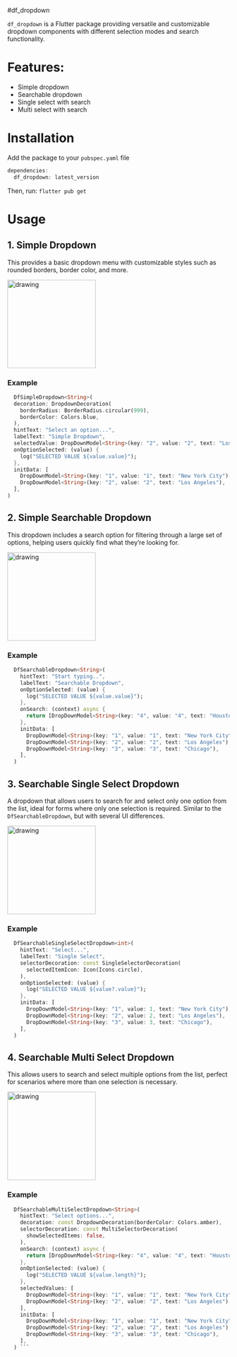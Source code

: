 #df_dropdown

`df_dropdown` is a Flutter package providing versatile and customizable dropdown components with different selection modes and search functionality.

# Features:

- Simple dropdown
- Searchable dropdown
- Single select with search
- Multi select with search

# Installation

Add the package to your `pubspec.yaml` file

```dart
dependencies:
  df_dropdown: latest_version
```

Then, run: `flutter pub get`

# Usage

## 1. Simple Dropdown
  This provides a basic dropdown menu with customizable styles such as rounded borders, border color, and more.
  
  <img src="https://raw.githubusercontent.com/DartForce22/df_dropdown/refs/heads/main/assets/simple-dd.jpg" alt="drawing" width="200"/>

  ### Example
  ```dart
    DfSimpleDropdown<String>(
    decoration: DropdownDecoration(
      borderRadius: BorderRadius.circular(999),
      borderColor: Colors.blue,
    ),
    hintText: "Select an option...",
    labelText: "Simple Dropdown",
    selectedValue: DropDownModel<String>(key: "2", value: "2", text: "Los Angeles"),
    onOptionSelected: (value) {
      log("SELECTED VALUE ${value.value}");
    },
    initData: [
      DropDownModel<String>(key: "1", value: "1", text: "New York City"),
      DropDownModel<String>(key: "2", value: "2", text: "Los Angeles"),
    ],
  )
  ```
  
  ## 2. Simple Searchable Dropdown
  This dropdown includes a search option for filtering through a large set of options, helping users quickly find what they’re looking for.
  
  <img src="https://raw.githubusercontent.com/DartForce22/df_dropdown/refs/heads/main/assets/searchable-dd.jpg" alt="drawing" width="200"/>
  
  ### Example
  ```dart
    DfSearchableDropdown<String>(
      hintText: "Start typing..",
      labelText: "Searchable Dropdown",
      onOptionSelected: (value) {
        log("SELECTED VALUE ${value.value}");
      },
      onSearch: (context) async {
        return [DropDownModel<String>(key: "4", value: "4", text: "Houston")];
      },
      initData: [
        DropDownModel<String>(key: "1", value: "1", text: "New York City"),
        DropDownModel<String>(key: "2", value: "2", text: "Los Angeles"),
        DropDownModel<String>(key: "3", value: "3", text: "Chicago"),
      ],
    )
  ```
  ## 3. Searchable Single Select Dropdown
  A dropdown that allows users to search for and select only one option from the list, ideal for forms where only one selection is required.
  Similar to the `DfSearchableDropdown`, but with several UI differences.
  
  <img src="https://raw.githubusercontent.com/DartForce22/df_dropdown/refs/heads/main/assets/single-select-dd.jpg" alt="drawing" width="200"/>
  
  ### Example
  ```dart
    DfSearchableSingleSelectDropdown<int>(
      hintText: "Select...",
      labelText: "Single Select",
      selectorDecoration: const SingleSelectorDecoration(
        selectedItemIcon: Icon(Icons.circle),
      ),
      onOptionSelected: (value) {
        log("SELECTED VALUE ${value?.value}");
      },
      initData: [
        DropDownModel<String>(key: "1", value: 1, text: "New York City"),
        DropDownModel<String>(key: "2", value: 2, text: "Los Angeles"),
        DropDownModel<String>(key: "3", value: 3, text: "Chicago"),
      ],
    )
  ```
  ## 4. Searchable Multi Select Dropdown
  This allows users to search and select multiple options from the list, perfect for scenarios where more than one selection is necessary.
  
  <img src="https://raw.githubusercontent.com/DartForce22/df_dropdown/refs/heads/main/assets/multi-select-dd.jpg" alt="drawing" width="200"/>
  
  ### Example
  ```dart
    DfSearchableMultiSelectDropdown<String>(
      hintText: "Select options...",
      decoration: const DropdownDecoration(borderColor: Colors.amber),
      selectorDecoration: const MultiSelectorDecoration(
        showSelectedItems: false,
      ),
      onSearch: (context) async {
        return [DropDownModel<String>(key: "4", value: "4", text: "Houston")];
      },
      onOptionSelected: (value) {
        log("SELECTED VALUE ${value.length}");
      },
      selectedValues: [
        DropDownModel<String>(key: "1", value: "1", text: "New York City"),
        DropDownModel<String>(key: "2", value: "2", text: "Los Angeles"),
      ],
      initData: [
        DropDownModel<String>(key: "1", value: "1", text: "New York City"),
        DropDownModel<String>(key: "2", value: "2", text: "Los Angeles"),
        DropDownModel<String>(key: "3", value: "3", text: "Chicago"),
      ],
    ) ```
   

    

    


